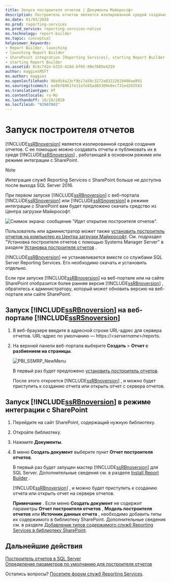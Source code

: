 ```yaml
---
title: Запуск построителя отчетов | Документы Майкрософт
description: Построитель отчетов является изолированной средой создания отчетов. При первом запуске в центре загрузки Майкрософт будет предложено скачать его.
ms.date: 01/03/2020
ms.prod: reporting-services
ms.prod_service: reporting-services-native
ms.technology: report-builder
ms.topic: conceptual
helpviewer_keywords:
- Report Builder, launching
- launching Report Builder
- SharePoint integration [Reporting Services], starting Report Builder
- starting Report Builder
ms.assetid: 8c8c7d2e-b315-418d-bf65-90e7685e4259
author: maggiesMSFT
ms.author: maggies
ms.openlocfilehash: 00a954a23cf9b17a58c3272a03222019400ae891
ms.sourcegitcommit: ea0bf89617e11afe85ad85309e0ec731ed265583
ms.translationtype: HT
ms.contentlocale: ru-RU
ms.lasthandoff: 10/28/2020
ms.locfileid: "92907042"
---
```

# <a name="start-report-builder"></a>Запуск построителя отчетов

[!INCLUDE[ssRBnoversion](../../includes/ssrbnoversion.md)] является изолированной средой создания отчетов. С ее помощью можно создавать отчеты и публиковать их в среде [!INCLUDE[ssRSnoversion](../../includes/ssrsnoversion-md.md)] , работающей в основном режиме или режиме интеграции с SharePoint.  

> [!NOTE]
> Интеграция служб Reporting Services с SharePoint больше не доступна после выхода SQL Server 2016.
  
 При первом запуске [!INCLUDE[ssRBnoversion](../../includes/ssrbnoversion.md)] с веб-портала [!INCLUDE[ssRSnoversion](../../includes/ssrsnoversion-md.md)] или [!INCLUDE[ssRSnoversion](../../includes/ssrsnoversion-md.md)] в режиме интеграции с SharePoint вам будет предложено скачать средство из Центра загрузки Майкрософт. 
 
![Снимок экрана: сообщение "Идет открытие построителя отчетов".](../../reporting-services/report-builder/media/report-builder-get-report-builder.png) 
 
 Пользователь или администратор может также [установить построитель отчетов на компьютер из Центра загрузки Майкрософт](https://go.microsoft.com/fwlink/?LinkID=219138). См. подраздел "Установка построителя отчетов с помощью Systems Manager Server" в разделе [Установка построителя отчетов](../../reporting-services/install-windows/install-report-builder.md) .
 
 [!INCLUDE[ssRBnoversion](../../includes/ssrbnoversion.md)] не устанавливается вместе со службами SQL Server Reporting Services. Его необходимо скачать и установить отдельно.  
  
 Если при запуске [!INCLUDE[ssRBnoversion](../../includes/ssrbnoversion.md)] на веб-портале или на сайте SharePoint отобразится более ранняя версия [!INCLUDE[ssRBnoversion](../../includes/ssrbnoversion.md)] , обратитесь к администратору, который может обновить версию на веб-портале или сайте SharePoint.  
  
## <a name="to-start-ssrbnoversion-from-the-ssrsnoversion-web-portal"></a>Запуск [!INCLUDE[ssRBnoversion](../../includes/ssrbnoversion.md)] на веб-портале [!INCLUDE[ssRSnoversion](../../includes/ssrsnoversion-md.md)]  
  
1.  В веб-браузере введите в адресной строке URL-адрес для сервера отчетов. URL-адрес по умолчанию — https://\<*servername*>/reports.  
  
2.  На верхней панели веб-портала выберите **Создать** > **Отчет с разбиением на страницы**.  
  
     ![PBI_SSMRP_NewMenu](../../reporting-services/mobile-reports/media/pbi-ssmrp-newmenu.png "PBI_SSMRP_NewMenu")  
  
     В первый раз будет предложено [установить построитель отчетов](../../reporting-services/install-windows/install-report-builder.md). 
  
     После этого откроется [!INCLUDE[ssRBnoversion](../../includes/ssrbnoversion.md)] , и можно будет приступить к созданию отчета или открыть отчет с сервера отчетов.  
  
## <a name="to-start-ssrbnoversion-in-sharepoint-integrated-mode"></a>Запуск [!INCLUDE[ssRBnoversion](../../includes/ssrbnoversion.md)] в режиме интеграции с SharePoint  
  
1.  Перейдите на сайт SharePoint, содержащий нужную библиотеку.  
  
2.  Откройте библиотеку.  
  
3.  Нажмите **Документы**.  
  
4.  В меню **Создать документ** выберите пункт **Отчет построителя отчетов**.  
  
     В первый раз будет запущен мастер [!INCLUDE[ssRBnoversion](../../includes/ssrbnoversion.md)] для SQL Server. Дополнительные сведения см. в разделе [Install Report Builder](../../reporting-services/install-windows/install-report-builder.md) .  
  
     [!INCLUDE[ssRBnoversion](../../includes/ssrbnoversion.md)] , и можно будет приступить к созданию отчета или открыть отчет на сервере отчетов.  
  
     **Примечание** . Если меню **Создать документ** не содержит параметры **Отчет построителя отчетов** , **Модель построителя отчетов** или **Источник данных отчета** , необходимо добавить типы их содержимого в библиотеку SharePoint. Дополнительные сведения см. в разделе [Добавление типов содержимого служб Reporting Services в библиотеку SharePoint](../../reporting-services/report-server-sharepoint/add-reporting-services-content-types-to-a-sharepoint-library.md).  

## <a name="next-steps"></a>Дальнейшие действия

[Построитель отчетов в SQL Server](../../reporting-services/report-builder/report-builder-in-sql-server-2016.md)   
[Определение параметров по умолчанию для построителя отчетов](../../reporting-services/report-builder/set-default-options-for-report-builder.md)  

Остались вопросы? [Посетите форум служб Reporting Services](https://go.microsoft.com/fwlink/?LinkId=620231).
